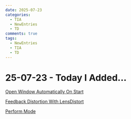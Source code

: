 ```yaml
---
date: 2025-07-23
categories:
  - TIA
  - NewEntries
  - TD
comments: true
tags:
  - NewEntries
  - TIA
  - TD
---
```

# 25-07-23 - Today I Added...

[Open Window Automatically On Start](../../TD/COMP/OpenWindowOnStart.md)

[Feedback Distortion With LensDistort](../../TD/TOP/FeedbackDistortionLensDistort.md)

[Perform Mode](../../TD/COMP/PerformMode.md)